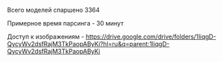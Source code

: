 

Всего моделей спаршено 3364

Примерное время парсинга - 30 минут

Доступ к изображениям - https://drive.google.com/drive/folders/1IiqgD-QycyWv2dsfRajM3TkPaopAByKi?hl=ru&q=parent:1IiqgD-QycyWv2dsfRajM3TkPaopAByKi
